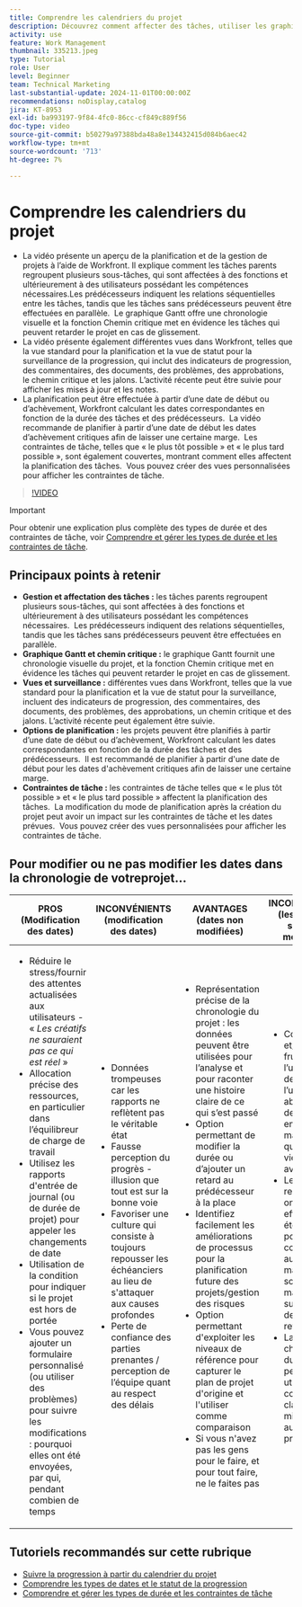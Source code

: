 ```yaml
---
title: Comprendre les calendriers du projet
description: Découvrez comment affecter des tâches, utiliser les graphiques Gantt et les fonctions de chemin critique, surveiller les projets par le biais de vues, planifier les tâches efficacement et appliquer des contraintes pour une planification de projet optimale.
activity: use
feature: Work Management
thumbnail: 335213.jpeg
type: Tutorial
role: User
level: Beginner
team: Technical Marketing
last-substantial-update: 2024-11-01T00:00:00Z
recommendations: noDisplay,catalog
jira: KT-8953
exl-id: ba993197-9f84-4fc0-86cc-cf849c889f56
doc-type: video
source-git-commit: b50279a97388bda48a8e134432415d084b6aec42
workflow-type: tm+mt
source-wordcount: '713'
ht-degree: 7%

---
```


# Comprendre les calendriers du projet

* La vidéo présente un aperçu de la planification et de la gestion de projets à l’aide de Workfront. Il explique comment les tâches parents regroupent plusieurs sous-tâches, qui sont affectées à des fonctions et ultérieurement à des utilisateurs possédant les compétences nécessaires. &#x200B; Les prédécesseurs indiquent les relations séquentielles entre les tâches, tandis que les tâches sans prédécesseurs peuvent être effectuées en parallèle. &#x200B; Le graphique Gantt offre une chronologie visuelle et la fonction Chemin critique met en évidence les tâches qui peuvent retarder le projet en cas de glissement. &#x200B;
* La vidéo présente également différentes vues dans Workfront, telles que la vue standard pour la planification et la vue de statut pour la surveillance de la progression, qui inclut des indicateurs de progression, des commentaires, des documents, des problèmes, des approbations, le chemin critique et les jalons. L’activité récente peut être suivie pour afficher les mises à jour et les notes. &#x200B;
* La planification peut être effectuée à partir d’une date de début ou d’achèvement, Workfront calculant les dates correspondantes en fonction de la durée des tâches et des prédécesseurs. &#x200B; La vidéo recommande de planifier à partir d’une date de début les dates d’achèvement critiques afin de laisser une certaine marge. &#x200B; Les contraintes de tâche, telles que « le plus tôt possible » et « le plus tard possible », sont également couvertes, montrant comment elles affectent la planification des tâches. &#x200B; Vous pouvez créer des vues personnalisées pour afficher les contraintes de tâche. &#x200B;

>[!VIDEO](https://video.tv.adobe.com/v/335213/?quality=12&learn=on&enablevpops)

>[!IMPORTANT]
>
>Pour obtenir une explication plus complète des types de durée et des contraintes de tâche, voir [Comprendre et gérer les types de durée et les contraintes de tâche](/help/manage-work/intermediate-projects/understand-and-manage-duration-types-and-task-constraints.md).

## Principaux points à retenir

* **Gestion et affectation des tâches :** les tâches parents regroupent plusieurs sous-tâches, qui sont affectées à des fonctions et ultérieurement à des utilisateurs possédant les compétences nécessaires. &#x200B; Les prédécesseurs indiquent des relations séquentielles, tandis que les tâches sans prédécesseurs peuvent être effectuées en parallèle. &#x200B;
* **Graphique Gantt et chemin critique :** le graphique Gantt fournit une chronologie visuelle du projet, et la fonction Chemin critique met en évidence les tâches qui peuvent retarder le projet en cas de glissement. &#x200B;
* **Vues et surveillance :** différentes vues dans Workfront, telles que la vue standard pour la planification et la vue de statut pour la surveillance, incluent des indicateurs de progression, des commentaires, des documents, des problèmes, des approbations, un chemin critique et des jalons. L’activité récente peut également être suivie. &#x200B;
* **Options de planification :** les projets peuvent être planifiés à partir d’une date de début ou d’achèvement, Workfront calculant les dates correspondantes en fonction de la durée des tâches et des prédécesseurs. &#x200B; Il est recommandé de planifier à partir d&#39;une date de début pour les dates d&#39;achèvement critiques afin de laisser une certaine marge. &#x200B;
* **Contraintes de tâche :** les contraintes de tâche telles que « le plus tôt possible » et « le plus tard possible » affectent la planification des tâches. &#x200B; La modification du mode de planification après la création du projet peut avoir un impact sur les contraintes de tâche et les dates prévues. &#x200B; Vous pouvez créer des vues personnalisées pour afficher les contraintes de tâche. &#x200B;


## Pour modifier ou ne pas modifier les dates dans la chronologie de votre &#x200B;projet...

| PROS (Modification des dates) | INCONVÉNIENTS (modification des dates) | AVANTAGES (dates non modifiées) | INCONVÉNIENTS (les dates ne sont pas modifiées) |
|---------------------------|---------------------------|---------------------------|---------------------------|
| <ul><li>Réduire le stress/fournir des attentes actualisées aux utilisateurs - « _Les créatifs ne sauraient pas ce qui est réel_ »</li><li>Allocation précise des ressources, en particulier dans l’équilibreur de charge de travail</li><li>Utilisez les rapports d&#39;entrée de journal (ou de durée de projet) pour appeler les changements de date</li><li>Utilisation de la condition pour indiquer si le projet est hors de portée</li><li>Vous pouvez ajouter un formulaire personnalisé (ou utiliser des problèmes) pour suivre les modifications : pourquoi elles ont été envoyées, par qui, pendant combien de temps</li></ul> | <ul></li><li>Données trompeuses car les rapports ne reflètent pas le véritable état</li><li>Fausse perception du progrès - illusion que tout est sur la bonne voie&#x200B;</li><li>Favoriser une culture qui consiste à toujours repousser les échéanciers au lieu de s&#39;attaquer aux causes profondes&#x200B;</li><li>Perte de confiance des parties prenantes / perception de l’équipe quant au respect des délais </li></ul> | <ul></li><li>Représentation précise de la chronologie du projet : les données peuvent être utilisées pour l’analyse et pour raconter une histoire claire de ce qui s’est passé</li><li>Option permettant de modifier la durée ou d’ajouter un retard au prédécesseur à la place</li><li>Identifiez facilement les améliorations de processus pour la planification future des projets/gestion des risques&#x200B;</li><li>Option permettant d&#39;exploiter les niveaux de référence pour capturer le plan de projet d&#39;origine et l&#39;utiliser comme comparaison</li><li>Si vous n&#39;avez pas les gens pour le faire, et pour tout faire, ne le faites pas&#x200B;</li></ul> | <ul></li><li>Confusion et/ou frustration de l’utilisateur ou de l’utilisatrice : abondance de tâches « en retard » malgré le fait qu’il ou elle vient d’être averti(e)</li><li>Les ressources ont effectivement été allouées pour correspondre au plan initial, mais elles sont maintenant surchargées de travail en retard</li><li>La chronologie du projet ne peut pas être utilisée pour communiquer clairement les mises à jour aux parties prenantes</li></ul> |


## Tutoriels recommandés sur cette rubrique

* [Suivre la progression à partir du calendrier du projet](/help/manage-work/project-timelines/track-work-progress-from-the-project-timeline.md)
* [Comprendre les types de dates et le statut de la progression](/help/manage-work/project-timelines/understand-task-dates-and-progress-status.md)
* [Comprendre et gérer les types de durée et les contraintes de tâche](/help/manage-work/intermediate-projects/understand-and-manage-duration-types-and-task-constraints.md)

